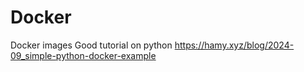 # Docker
Docker images
Good tutorial on python https://hamy.xyz/blog/2024-09_simple-python-docker-example
